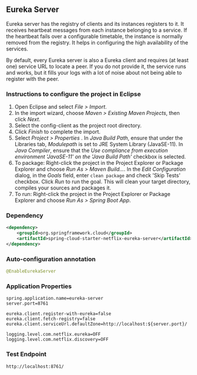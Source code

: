 ## Eureka Server

Eureka server has the registry of clients and its instances registers to it. It receives heartbeat messages from each instance belonging to a service. If the heartbeat fails over a configurable timetable, the instance is normally removed from the registry. It helps in configuring the high availability of the services.

By default, every Eureka server is also a Eureka client and requires (at least one) service URL to locate a peer. If you do not provide it, the service runs and works, but it fills your logs with a lot of noise about not being able to register with the peer.

### Instructions to configure the project in Eclipse

1. Open Eclipse and select *File > Import*.
2. In the import wizard, choose *Maven > Existing Maven Projects*, then click *Next*.
3. Select the config-client as the project root directory.
4. Click *Finish* to complete the import.
5. Select *Project > Properties* . In *Java Build Path*, ensure that under the Libraries tab, *Modulepath* is set to JRE System Library (JavaSE-11). In *Java Compiler*, ensure that the *Use compliance from execution environment 'JavaSE-11' on the 'Java Build Path'* checkbox is selected.
6. To package: Right-click the project in the Project Explorer or Package Explorer and choose *Run As > Maven Build...*. In the *Edit Configuration* dialog, in the *Goals* field, enter `clean package` and check 'Skip Tests' checkbox. Click *Run* to run the goal. This will clean your target directory, compiles your sources and packages it.
7. To run: Right-click the project in the Project Explorer or Package Explorer and choose *Run As > Spring Boot App*.

### Dependency

```xml
<dependency>
	<groupId>org.springframework.cloud</groupId>
	<artifactId>spring-cloud-starter-netflix-eureka-server</artifactId>
</dependency>
```

### Auto-configuration annotation 

```java
@EnableEurekaServer
```

### Application Properties

```properties
spring.application.name=eureka-server
server.port=8761

eureka.client.register-with-eureka=false
eureka.client.fetch-registry=false
eureka.client.serviceUrl.defaultZone=http://localhost:${server.port}/

logging.level.com.netflix.eureka=OFF
logging.level.com.netflix.discovery=OFF
```

### Test Endpoint

```
http://localhost:8761/
```